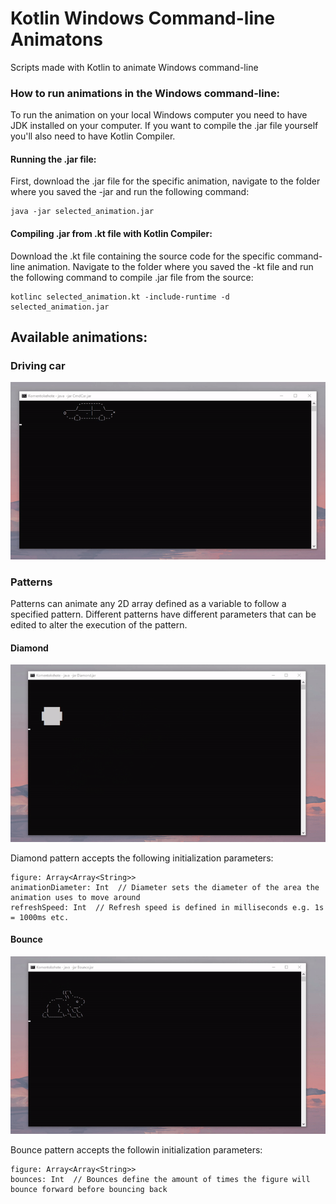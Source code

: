 # Kotlin Windows Command-line Animatons
 Scripts made with Kotlin to animate Windows command-line

### How to run animations in the Windows command-line:
To run the animation on your local Windows computer you need to have JDK installed on your computer. If you want to compile the .jar file yourself you'll also need to have Kotlin Compiler.

#### Running the .jar file:
First, download the .jar file for the specific animation, navigate to the folder where you saved the -jar and run the following command:
```
java -jar selected_animation.jar
```

#### Compiling .jar from .kt file with Kotlin Compiler:
Download the .kt file containing the source code for the specific command-line animation. Navigate to the folder where you saved the -kt file and run the following command
to compile .jar file from the source:

```
kotlinc selected_animation.kt -include-runtime -d selected_animation.jar
```

## Available animations:
 
### Driving car
![](drivingcar.gif)

### Patterns
Patterns can animate any 2D array defined as a variable to follow a specified pattern. Different patterns have different parameters that can be edited to
alter the execution of the pattern.

#### Diamond
![](diamondpattern.gif)

Diamond pattern accepts the following initialization parameters:
```
figure: Array<Array<String>>
animationDiameter: Int  // Diameter sets the diameter of the area the animation uses to move around
refreshSpeed: Int  // Refresh speed is defined in milliseconds e.g. 1s = 1000ms etc.
```

#### Bounce
![](bouncepattern.gif)

Bounce pattern accepts the followin initialization parameters:
```
figure: Array<Array<String>>
bounces: Int  // Bounces define the amount of times the figure will bounce forward before bouncing back
```

